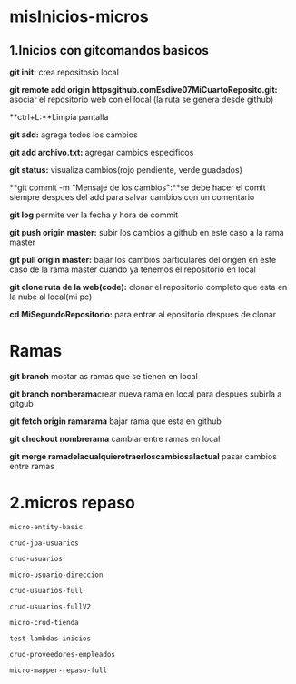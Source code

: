# misInicios-micros

## 1.Inicios con gitcomandos basicos

**git init:** crea repositosio local

**git remote add origin httpsgithub.comEsdive07MiCuartoReposito.git:** asociar el repositorio web con el local (la ruta se genera desde github)

**ctrl+L:**Limpia pantalla

**git add:** agrega todos los cambios  

**git add archivo.txt:** agregar cambios especificos

**git status:** visualiza cambios(rojo pendiente, verde guadados)

**git commit -m "Mensaje de los cambios":**se debe hacer el comit siempre despues del add para salvar cambios con un comentario

**git log** permite ver la fecha y hora de commit

**git push origin master:** subir los cambios a github en este caso a la rama master

**git pull origin master:** bajar los cambios particulares del origen en este caso de la rama master cuando ya tenemos el repositorio en local

**git clone ruta de la web(code):** clonar el repositorio completo  que esta en la nube al local(mi pc) 

**cd MiSegundoRepositorio:** para entrar al epositorio despues de clonar

# Ramas

**git branch** mostar as ramas que se tienen en local

**git branch nomberama**crear nueva rama en local para 
despues subirla a gitgub

**git fetch origin ramarama** bajar rama que esta en github

**git checkout nombrerama** cambiar entre ramas en local

**git merge ramadelacualquierotraerloscambiosalactual** pasar cambios entre ramas

# 2.micros repaso

    micro-entity-basic

    crud-jpa-usuarios

    crud-usuarios

    micro-usuario-direccion

    crud-usuarios-full

    crud-usuarios-fullV2

    micro-crud-tienda

    test-lambdas-inicios

    crud-proveedores-empleados

    micro-mapper-repaso-full